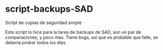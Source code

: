 # script-backups-SAD
Script de copias de seguridad simple


Este script lo hice para la tarea de backups de SAD, son un par de comparaciones, y poco mas.
Tiene bugs, asi que es probable que falle, se debería probar todos los días.
